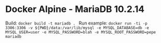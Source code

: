 # Docker Alpine - MariaDB 10.2.14

Build: ```docker build -t mariadb . ```
Run example: ```docker run -ti -p 3306:3306 -v ${PWD}/data:/var/lib/mysql -e MYSQL_DATABASE=db -e MYSQL_USER=user -e MYSQL_PASSWORD=blah -e MYSQL_ROOT_PASSWORD=pepe mariadb```

